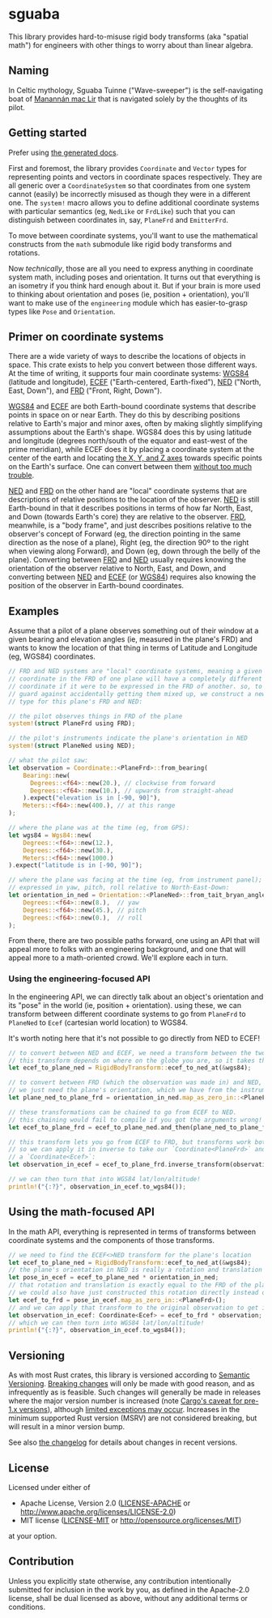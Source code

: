 # sguaba

This library provides hard-to-misuse rigid body transforms (aka "spatial
math") for engineers with other things to worry about than linear
algebra.

## Naming

In Celtic mythology, Sguaba Tuinne ("Wave-sweeper") is the
self-navigating boat of [Manannán mac
Lir](https://en.wikipedia.org/wiki/Manann%C3%A1n_mac_Lir) that is
navigated solely by the thoughts of its pilot.

## Getting started

Prefer using [the generated docs](https://docs.rs/sguaba).

First and foremost, the library provides `Coordinate` and `Vector` types
for representing points and vectors in coordinate spaces respectively.
They are all generic over a `CoordinateSystem` so that coordinates from
one system cannot (easily) be incorrectly misused as though they were in
a different one. The `system!` macro allows you to define additional
coordinate systems with particular semantics (eg, `NedLike` or
`FrdLike`) such that you can distinguish between coordinates in, say,
`PlaneFrd` and `EmitterFrd`.

To move between coordinate systems, you'll want to use the mathematical
constructs from the `math` submodule like rigid body transforms and
rotations.

Now _technically_, those are all you need to express anything in
coordinate system math, including poses and orientation. It turns out
that everything is an isometry if you think hard enough about it. But if
your brain is more used to thinking about orientation and poses (ie,
position + orientation), you'll want to make use of the `engineering`
module which has easier-to-grasp types like `Pose` and `Orientation`.

## Primer on coordinate systems

There are a wide variety of ways to describe the locations of objects in
space. This crate exists to help you convert between those different
ways. At the time of writing, it supports four main coordinate systems:
[WGS84] (latitude and longitude), [ECEF] ("Earth-centered,
Earth-fixed"), [NED] ("North, East, Down"), and [FRD] ("Front, Right,
Down").

[WGS84] and [ECEF] are both Earth-bound coordinate systems that describe
points in space on or near Earth. They do this by describing positions
relative to Earth's major and minor axes, often by making slightly
simplifying assumptions about the Earth's shape. WGS84 does this by
using latitude and longitude (degrees north/south of the equator and
east-west of the prime meridian), while ECEF does it by placing a
coordinate system at the center of the earth and locating [the X, Y, and
Z axes][axes] towards specific points on the Earth's surface. One can
convert between them [without too much trouble][trouble].

[NED] and [FRD] on the other hand are "local" coordinate systems that
are descriptions of relative positions to the location of the observer.
[NED] is still Earth-bound in that it describes positions in terms of
how far North, East, and Down (towards Earth's core) they are relative
to the observer. [FRD], meanwhile, is a "body frame", and just describes
positions relative to the observer's concept of Forward (eg, the
direction pointing in the same direction as the nose of a plane), Right
(eg, the direction 90º to the right when viewing along Forward), and
Down (eg, down through the belly of the plane). Converting between [FRD]
and [NED] usually requires knowing the orientation of the observer
relative to North, East, and Down, and converting between [NED] and
[ECEF] (or [WGS84]) requires also knowing the position of the observer
in Earth-bound coordinates.

[WGS84]: https://en.wikipedia.org/wiki/World_Geodetic_System#WGS84
[ECEF]: https://en.wikipedia.org/wiki/Earth-centered,_Earth-fixed_coordinate_system
[NED]: https://en.wikipedia.org/wiki/Local_tangent_plane_coordinates#Local_north,_east,_down_(NED)_coordinates
[FRD]: https://en.wikipedia.org/wiki/Body_relative_direction
[axes]: https://en.wikipedia.org/wiki/Axes_conventions
[trouble]: https://en.wikipedia.org/wiki/Geographic_coordinate_conversion#Coordinate_system_conversion

## Examples

Assume that a pilot of a plane observes something out of their window at
a given bearing and elevation angles (ie, measured in the plane's FRD)
and wants to know the location of that thing in terms of Latitude and
Longitude (eg, WGS84) coordinates.

```rust
// FRD and NED systems are "local" coordinate systems, meaning a given
// coordinate in the FRD of one plane will have a completely different
// coordinate if it were to be expressed in the FRD of another. so, to
// guard against accidentally getting them mixed up, we construct a new
// type for this plane's FRD and NED:

// the pilot observes things in FRD of the plane
system!(struct PlaneFrd using FRD);

// the pilot's instruments indicate the plane's orientation in NED
system!(struct PlaneNed using NED);

// what the pilot saw:
let observation = Coordinate::<PlaneFrd>::from_bearing(
    Bearing::new(
      Degrees::<f64>::new(20.), // clockwise from forward
      Degrees::<f64>::new(10.), // upwards from straight-ahead
    ).expect("elevation is in [-90, 90]"),
    Meters::<f64>::new(400.), // at this range
);

// where the plane was at the time (eg, from GPS):
let wgs84 = Wgs84::new(
    Degrees::<f64>::new(12.),
    Degrees::<f64>::new(30.),
    Meters::<f64>::new(1000.)
).expect("latitude is in [-90, 90]");

// where the plane was facing at the time (eg, from instrument panel);
// expressed in yaw, pitch, roll relative to North-East-Down:
let orientation_in_ned = Orientation::<PlaneNed>::from_tait_bryan_angles(
    Degrees::<f64>::new(8.),  // yaw
    Degrees::<f64>::new(45.), // pitch
    Degrees::<f64>::new(0.),  // roll
);
```

From there, there are two possible paths forward, one using an API that
will appeal more to folks with an engineering background, and one that
will appeal more to a math-oriented crowd. We'll explore each in turn.

### Using the engineering-focused API

In the engineering API, we can directly talk about an object's
orientation and its "pose" in the world (ie, position + orientation).
using these, we can transform between different coordinate systems to go
from `PlaneFrd` to `PlaneNed` to `Ecef` (cartesian world location) to
WGS84.

It's worth noting here that it's not possible to go directly from NED to ECEF!

```rust
// to convert between NED and ECEF, we need a transform between the two.
// this transform depends on where on the globe you are, so it takes the WGS84 position:
let ecef_to_plane_ned = RigidBodyTransform::ecef_to_ned_at(&wgs84);

// to convert between FRD (which the observation was made in) and NED,
// we just need the plane's orientation, which we have from the instruments!
let plane_ned_to_plane_frd = orientation_in_ned.map_as_zero_in::<PlaneFrd>();

// these transformations can be chained to go from ECEF to NED.
// this chaining would fail to compile if you got the arguments wrong!
let ecef_to_plane_frd = ecef_to_plane_ned.and_then(plane_ned_to_plane_frd);

// this transform lets you go from ECEF to FRD, but transforms work both ways,
// so we can apply it in inverse to take our `Coordinate<PlaneFrd>` and produce
// a `Coordinate<Ecef>`:
let observation_in_ecef = ecef_to_plane_frd.inverse_transform(observation);

// we can then turn that into WGS84 lat/lon/altitude!
println!("{:?}", observation_in_ecef.to_wgs84());
```

## Using the math-focused API

In the math API, everything is represented in terms of transforms
between coordinate systems and the components of those transforms.


```rust
// we need to find the ECEF<>NED transform for the plane's location
let ecef_to_plane_ned = RigidBodyTransform::ecef_to_ned_at(&wgs84);
// the plane's orientation in NED is really a rotation and translation in ECEF
let pose_in_ecef = ecef_to_plane_ned * orientation_in_ned;
// that rotation and translation is exactly equal to the FRD of the plane
// we could also have just constructed this rotation directly instead of an `Orientation`
let ecef_to_frd = pose_in_ecef.map_as_zero_in::<PlaneFrd>();
// and we can apply that transform to the original observation to get it in ECEF
let observation_in_ecef: Coordinate<Ecef> = ecef_to_frd * observation;
// which we can then turn into WGS84 lat/lon/altitude!
println!("{:?}", observation_in_ecef.to_wgs84());
```

## Versioning

As with most Rust crates, this library is versioned according to
[Semantic Versioning](https://semver.org/). [Breaking changes] will only
be made with good reason, and as infrequently as is feasible. Such
changes will generally be made in releases where the major version
number is increased (note [Cargo's caveat for pre-1.x
versions][caveat]), although [limited exceptions may occur][exceptions].
Increases in the minimum supported Rust version (MSRV) are not
considered breaking, but will result in a minor version bump.

See also [the changelog](./CHANGELOG.md) for details about changes in
recent versions.

[Breaking changes]: https://doc.rust-lang.org/cargo/reference/semver.html
[exceptions]: https://rust-lang.github.io/rfcs/1105-api-evolution.html#principles-of-the-policy
[caveat]: https://doc.rust-lang.org/cargo/reference/specifying-dependencies.html#default-requirements

## License

Licensed under either of

 * Apache License, Version 2.0
   ([LICENSE-APACHE](LICENSE-APACHE) or http://www.apache.org/licenses/LICENSE-2.0)
 * MIT license
   ([LICENSE-MIT](LICENSE-MIT) or http://opensource.org/licenses/MIT)

at your option.

## Contribution

Unless you explicitly state otherwise, any contribution intentionally submitted
for inclusion in the work by you, as defined in the Apache-2.0 license, shall be
dual licensed as above, without any additional terms or conditions.
